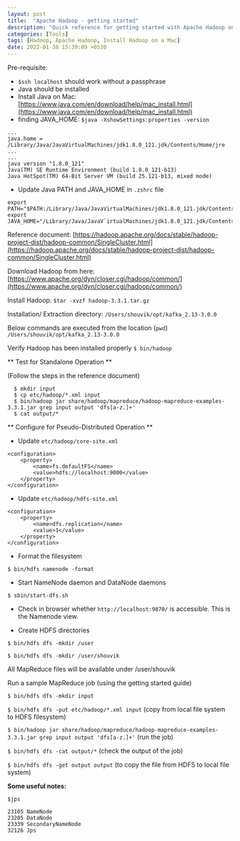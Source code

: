 ```yaml
---
layout: post
title:  "Apache Hadoop - getting started"
description: "Quick reference for getting started with Apache Hadoop on a Mac" 
categories: [Tools]
tags: [Hadoop, Apache Hadoop, Install Hadoop on a Mac]
date: 2022-01-30 15:39:09 +0530
---
```


Pre-requisite: 

* `$ssh localhost` should work without a passphrase
* Java should be installed
* Install Java on Mac: [https://www.java.com/en/download/help/mac_install.html](https://www.java.com/en/download/help/mac_install.html)
* finding JAVA_HOME: `$java -XshowSettings:properties -version`

```
...
java.home = /Library/Java/JavaVirtualMachines/jdk1.8.0_121.jdk/Contents/Home/jre
...
...
java version "1.8.0_121"
Java(TM) SE Runtime Environment (build 1.8.0_121-b13)
Java HotSpot(TM) 64-Bit Server VM (build 25.121-b13, mixed mode)
```

* Update Java PATH and JAVA_HOME in `.zshrc` file

```
export PATH="$PATH:/Library/Java/JavaVirtualMachines/jdk1.8.0_121.jdk/Contents/Home/bin"
export JAVA_HOME="/Library/Java/JavaV`irtualMachines/jdk1.8.0_121.jdk/Contents/Home/jre"
```


Reference document: [https://hadoop.apache.org/docs/stable/hadoop-project-dist/hadoop-common/SingleCluster.html](https://hadoop.apache.org/docs/stable/hadoop-project-dist/hadoop-common/SingleCluster.html)


Download Hadoop from here: [https://www.apache.org/dyn/closer.cgi/hadoop/common/](https://www.apache.org/dyn/closer.cgi/hadoop/common/)

Install Hadoop: `$tar -xvzf hadoop-3.3.1.tar.gz`

Installation/ Extraction directory: `/Users/shouvik/opt/kafka_2.13-3.0.0`

Below commands are executed from the location (`pwd`)  `/Users/shouvik/opt/kafka_2.13-3.0.0`

Verify Hadoop has been installed properly `$ bin/hadoop`

** Test for Standalone Operation **

(Follow the steps in the reference document)

```
  $ mkdir input
  $ cp etc/hadoop/*.xml input
  $ bin/hadoop jar share/hadoop/mapreduce/hadoop-mapreduce-examples-3.3.1.jar grep input output 'dfs[a-z.]+'
  $ cat output/*
  ```
** Configure for Pseudo-Distributed Operation **
* Update `etc/hadoop/core-site.xml`

```
<configuration>
    <property>
        <name>fs.defaultFS</name>
        <value>hdfs://localhost:9000</value>
    </property>
</configuration>
```

* Update `etc/hadoop/hdfs-site.xml`

```
<configuration>
    <property>
        <name>dfs.replication</name>
        <value>1</value>
    </property>
</configuration>
```

* Format the filesystem

`$ bin/hdfs namenode -format`

* Start NameNode daemon and DataNode daemons

`$ sbin/start-dfs.sh`

* Check in browser whether `http://localhost:9870/` is accessible. This is the Namenode view.

* Create HDFS directories

`$ bin/hdfs dfs -mkdir /user`

`$ bin/hdfs dfs -mkdir /user/shouvik`

All MapReduce files will be available under /user/shouvik

Run a sample MapReduce job (using the getting started guide)

`$ bin/hdfs dfs -mkdir input`

`$ bin/hdfs dfs -put etc/hadoop/*.xml input` (copy from local file system to HDFS filesystem)

`$ bin/hadoop jar share/hadoop/mapreduce/hadoop-mapreduce-examples-3.3.1.jar grep input output 'dfs[a-z.]+'` (run the job)

`$ bin/hdfs dfs -cat output/*` (check the output of the job)

`$ bin/hdfs dfs -get output output` (to copy the file from HDFS to local file system)


**Some useful notes:**

`$jps`
```
23105 NameNode
23205 DataNode
23339 SecondaryNameNode
32126 Jps
```


























